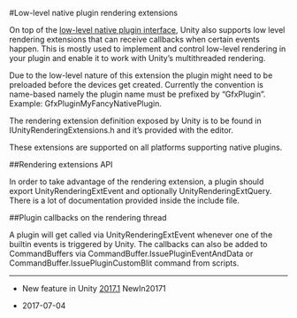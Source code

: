#Low-level native plugin rendering extensions

On top of the [low-level native plugin interface](NativePluginInterface), Unity also supports low level rendering extensions that can receive callbacks when certain events happen. This is mostly used to implement and control low-level rendering in your plugin and enable it to work with Unity’s multithreaded rendering.

Due to the low-level nature of this extension the plugin might need to be preloaded before the devices get created. Currently the convention is name-based namely the plugin name must be prefixed by “GfxPlugin”. Example: GfxPluginMyFancyNativePlugin.

The rendering extension definition exposed by Unity is to be found in IUnityRenderingExtensions.h and it’s provided with the editor.

These extensions are supported on all platforms supporting native plugins.

##Rendering extensions API

In order to take advantage of the rendering extension, a plugin should export UnityRenderingExtEvent and optionally UnityRenderingExtQuery. There is a lot of documentation provided inside the include file.

##Plugin callbacks on the rendering thread

A plugin will get called via UnityRenderingExtEvent whenever one of the builtin events is triggered by Unity. The callbacks can also be added to CommandBuffers via CommandBuffer.IssuePluginEventAndData or CommandBuffer.IssuePluginCustomBlit command from scripts.

-----

* <span class="page-history">New feature in Unity [2017.1](https://docs.unity3d.com/2017.1/Documentation/Manual/30_search.html?q=newin20171) <span class="search-words">NewIn20171</span></span>

* <span class="page-edit">2017-07-04 <!-- include IncludeTextNewPageNoEdit --></span>
